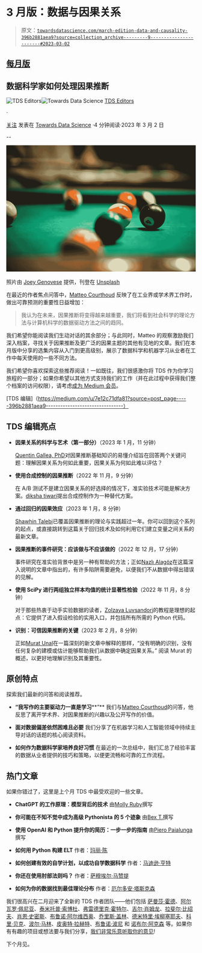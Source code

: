 # 3 月版：数据与因果关系

> 原文：[`towardsdatascience.com/march-edition-data-and-causality-396b2881aea9?source=collection_archive---------9-----------------------#2023-03-02`](https://towardsdatascience.com/march-edition-data-and-causality-396b2881aea9?source=collection_archive---------9-----------------------#2023-03-02)

## [每月版](https://towardsdatascience.com/tagged/monthly-edition)

## 数据科学家如何处理因果推断

[](https://towardsdatascience.medium.com/?source=post_page-----396b2881aea9--------------------------------)![TDS Editors](https://towardsdatascience.medium.com/?source=post_page-----396b2881aea9--------------------------------)[](https://towardsdatascience.com/?source=post_page-----396b2881aea9--------------------------------)![Towards Data Science](https://towardsdatascience.com/?source=post_page-----396b2881aea9--------------------------------) [TDS Editors](https://towardsdatascience.medium.com/?source=post_page-----396b2881aea9--------------------------------)

·

[关注](https://medium.com/m/signin?actionUrl=https%3A%2F%2Fmedium.com%2F_%2Fsubscribe%2Fuser%2F7e12c71dfa81&operation=register&redirect=https%3A%2F%2Ftowardsdatascience.com%2Fmarch-edition-data-and-causality-396b2881aea9&user=TDS+Editors&userId=7e12c71dfa81&source=post_page-7e12c71dfa81----396b2881aea9---------------------post_header-----------) 发表在 [Towards Data Science](https://towardsdatascience.com/?source=post_page-----396b2881aea9--------------------------------) ·4 分钟阅读·2023 年 3 月 2 日[](https://medium.com/m/signin?actionUrl=https%3A%2F%2Fmedium.com%2F_%2Fvote%2Ftowards-data-science%2F396b2881aea9&operation=register&redirect=https%3A%2F%2Ftowardsdatascience.com%2Fmarch-edition-data-and-causality-396b2881aea9&user=TDS+Editors&userId=7e12c71dfa81&source=-----396b2881aea9---------------------clap_footer-----------)

--

[](https://medium.com/m/signin?actionUrl=https%3A%2F%2Fmedium.com%2F_%2Fbookmark%2Fp%2F396b2881aea9&operation=register&redirect=https%3A%2F%2Ftowardsdatascience.com%2Fmarch-edition-data-and-causality-396b2881aea9&source=-----396b2881aea9---------------------bookmark_footer-----------)![](img/93527ff7b57f6dc49778434eda9f9008.png)

照片由 [Joey Genovese](https://unsplash.com/@joeyguns?utm_source=medium&utm_medium=referral) 提供，刊登在 [Unsplash](https://unsplash.com/?utm_source=medium&utm_medium=referral)

在最近的作者焦点问答中，[Matteo Courthoud](https://medium.com/u/666130fb420f?source=post_page-----396b2881aea9--------------------------------) 反映了在工业界或学术界工作时，做出可靠预测的重要性日益增加：

> 我认为在未来，因果推断将变得越来越重要，我们将看到社会科学的理论方法与计算机科学的数据驱动方法之间的趋同。

我们希望你能阅读我们生动对话的其余部分；与此同时，Matteo 的观察激励我们深入档案，寻找关于因果推断及更广泛的因果主题的其他有见地的文章。我们在本月版中分享的选集内容从入门到更高级别，展示了数据科学和机器学习从业者在工作中每天使用的一些不同方法。

我们希望你喜欢探索这些推荐阅读！一如既往，我们很感激你将 TDS 作为你学习旅程的一部分；如果你希望以其他方式支持我们的工作（并在此过程中获得我们整个档案的访问权限），请考虑[成为 Medium 会员](https://bit.ly/tds-membership)。

[TDS 编辑]（https://medium.com/u/7e12c71dfa81?source=post_page-----396b2881aea9--------------------------------）

## TDS 编辑亮点

+   **因果关系的科学与艺术（第一部分）**（2023 年 1 月，11 分钟）

    [Quentin Gallea, PhD](https://medium.com/u/a52dcb9793ad?source=post_page-----396b2881aea9--------------------------------)对因果推断基础知识的易懂介绍旨在回答两个关键问题：理解因果关系为何如此重要，因果关系为何如此难以评估？

+   **使用合成控制的因果推断**（2022 年 11 月，9 分钟）

    在 A/B 测试不是建立因果关系的好选择的情况下，准实验技术可能是解决方案。[diksha tiwari](https://medium.com/u/5af398da0b0b?source=post_page-----396b2881aea9--------------------------------)提出合成控制作为一种替代方案。

+   **通过回归的因果效应**（2023 年 1 月，8 分钟）

    [Shawhin Talebi](https://medium.com/u/f3998e1cd186?source=post_page-----396b2881aea9--------------------------------)已覆盖因果推断的理论与实践超过一年。你可以回到这个系列的起点，或直接跳转到这篇关于回归技术及如何利用它们建立变量之间关系的最新文章。

+   **因果推断的事件研究：应该做与不应该做的**（2022 年 12 月，17 分钟）

    事件研究在准实验背景中是另一种有帮助的方法；正如[Nazlı Alagöz](https://medium.com/u/4ba02da50bf?source=post_page-----396b2881aea9--------------------------------)在这篇深入说明的文章中指出的，有许多陷阱需要避免，以便我们不从数据中得出错误的见解。

+   **使用 SciPy 进行两组独立样本均值的统计显著性检验**（2022 年 11 月，8 分钟）

    对于那些热衷于动手实验数据的读者，[Zolzaya Luvsandorj](https://medium.com/u/5bca2b935223?source=post_page-----396b2881aea9--------------------------------)的教程是理想的起点：它提供了进入假设检验的实用入口，并包括所有所需的 Python 代码。

+   **识别：可信因果推断的关键**（2023 年 2 月，8 分钟）

    正如[Murat Unal](https://medium.com/u/15a64c9fc55d?source=post_page-----396b2881aea9--------------------------------)在一篇深刻的新文章中解释的那样，“没有明确的识别，没有任何复杂的建模或估计能够帮助我们从数据中确定因果关系。” 阅读 Murat 的概述，以更好地理解识别及其重要性。

## 原创特点

探索我们最新的问答和阅读推荐。

+   **“我写作的主要驱动力一直是学习****”** 我们与[Matteo Courthoud](https://medium.com/u/666130fb420f?source=post_page-----396b2881aea9--------------------------------)的问答，他反思了离开学术界、对因果推断的兴趣以及公开写作的价值。

+   **面对数据偏差依然困难且必要** 我们分享了在机器学习和人工智能领域中持续主导对话的话题的核心阅读资料。

+   **如何作为数据科学家培养良好习惯** 在最近的一次总结中，我们汇总了经验丰富的数据从业者提供的技巧和策略，以便更流畅和可靠的工作流程。

## 热门文章

如果你错过了，这里是上个月 TDS 中最受欢迎的一些文章。

+   **ChatGPT 的工作原理：模型背后的技术** 由[Molly Ruby](https://medium.com/u/7a38f8e9fb80?source=post_page-----396b2881aea9--------------------------------)撰写

+   **你可能在不知不觉中成为高级 Pythonista 的 5 个迹象** 由[Bex T.](https://medium.com/u/39db050c2ac2?source=post_page-----396b2881aea9--------------------------------)撰写

+   **使用 OpenAI 和 Python 提升你的简历：一步一步的指南** 由[Piero Paialunga](https://medium.com/u/254e653181d2?source=post_page-----396b2881aea9--------------------------------)撰写

+   **如何用 Python 构建 ELT** 作者：[玛丽·陈](https://medium.com/u/4cfa1d0b321f?source=post_page-----396b2881aea9--------------------------------)

+   **如何创建有效的自学计划，以成功自学数据科学** 作者：[马迪逊·亨特](https://medium.com/u/6a8c6841e521?source=post_page-----396b2881aea9--------------------------------)

+   **你还在使用肘部法则吗？** 作者：[萨穆埃尔·马赞提](https://medium.com/u/e16f3bb86e03?source=post_page-----396b2881aea9--------------------------------)

+   **如何为你的数据找到最佳理论分布** 作者：[厄尔多安·塔斯克森](https://medium.com/u/4e636e2ef813?source=post_page-----396b2881aea9--------------------------------)

我们很高兴在二月迎来了全新的 TDS 作者团队——他们包括 [萨曼莎·霍德](https://medium.com/u/c71432db9be0?source=post_page-----396b2881aea9--------------------------------)、[阿尔瓦罗·佩尼亚](https://medium.com/u/3884c9f0acaf?source=post_page-----396b2881aea9--------------------------------)、[泰米托普·索博杜](https://medium.com/u/3b87c271bf6?source=post_page-----396b2881aea9--------------------------------)、[弗雷德里克·霍特尔](https://medium.com/u/de281205c742?source=post_page-----396b2881aea9--------------------------------)、[吉尔·肖姆龙](https://medium.com/u/6f73b54221a8?source=post_page-----396b2881aea9--------------------------------)、[拉斐尔·比绍夫](https://medium.com/u/913c6c1e6a94?source=post_page-----396b2881aea9--------------------------------)、[肖恩·史密斯](https://medium.com/u/6957f6523097?source=post_page-----396b2881aea9--------------------------------)、[布鲁诺·阿尔维西奥](https://medium.com/u/ddb474c44925?source=post_page-----396b2881aea9--------------------------------)、[乔里斯·盖林](https://medium.com/u/c2fba9c25ca1?source=post_page-----396b2881aea9--------------------------------)、[德米特里·埃柳塞耶夫](https://medium.com/u/65c1f6ba75db?source=post_page-----396b2881aea9--------------------------------)、[科里·贝克](https://medium.com/u/9f206469e308?source=post_page-----396b2881aea9--------------------------------)、[波尔·马林](https://medium.com/u/1fa43cc443e7?source=post_page-----396b2881aea9--------------------------------)、[皮奥特·拉赫特](https://medium.com/u/a8d3ad6ac83c?source=post_page-----396b2881aea9--------------------------------)、[布鲁诺·波尼](https://medium.com/u/2819bc6617ce?source=post_page-----396b2881aea9--------------------------------) 和 [诺布尔·阿克森](https://medium.com/u/68605bd278a3?source=post_page-----396b2881aea9--------------------------------) 等。如果你有有趣的项目或想法要与我们分享，[我们非常乐意听取你的意见](http://bit.ly/write-for-tds)!

下个月见。
